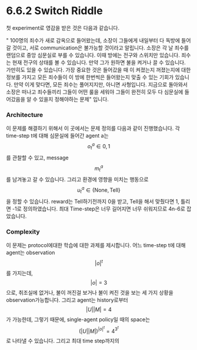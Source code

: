 # 6.6.2 Switch Riddle

첫 experiment로 영감을 받은 것은 다음과 같습니다.

" 100명의 죄수가 새로 감옥으로 들어왔는데, 소장이 그들에게 내일부터 다 독방에 들어갈 것이고, 서로 communication은 불가능할 것이라고 알립니다. 소장은 각 날 죄수를 랜덤으로 중앙 심문실로 부를 수 있습니다. 이때 방에는 전구와 스위치만 있습니다. 죄수는 현재 전구의 상태를 볼 수 있습니다. 만약 그가 원하면 불을 켜거나 끌 수 있습니다. 가만히도 있을 수 있습니다. 가장 중요한 것은 들어갔을 때 이 켜졌는지 꺼졌는지에 대한 정보를 가지고 모든 죄수들이 이 방에 한번씩은 들어왔는지 맞출 수 있는 기회가 있습니다. 만약 이게 맞다면, 모든 죄수는 풀어지지만, 아니면 사형입니다. 지금으로 돌아와서 소장은 떠나고 죄수들끼리 그들이 어떤 룰을 세워야 그들이 완전히 모두 다 심문실에 들어갔음을 알 수 있을지 정해야하는 문제" 입니다.

### Architecture

이 문제를 해결하기 위해서 이 곳에서는 문제 정의를 다음과 같이 진행했습니다. 각 time-step t에 대해 심문실에 들어간 agent a는 $$ o^a_t \in 0,1$$를 관찰할 수 있고, message $$m^a_t$$를 남겨놓고 갈 수 있습니다. 그리고 환경에 영향을 미치는 행동으로 $$u^a_t \in \{\mathrm{None},\mathrm{Tell}\} $$을 정할 수 있습니다. reward는 Tell하기전까지 0을 받고, Tell을 해서 맞췄다면 1, 틀리면 -1로 정의하였습니다. 최대 Time-step은 너무 길어지면 너무 쉬워지므로 4n-6로 잡았습니다.

### Complexity

 이 문제는 protocol에대한 학습에 대한 과제를 제시합니다. 어느 time-step t에 대해 agent는 observation$$|o|^t$$ 를 가지는데, $$|o|=3$$으로, 취조실에 없거나, 불이 꺼진걸 보거나 불이 켜진 것을 보는 세 가지 상황을 observation가능합니다. 그리고 agent는 history로부터 $$|U||M| = 4$$가 가능한데, 그렇기 때문에, single-agent policy일 때의 space는 $$(|U||M|)^{|o|^t} = 4^{3^t}$$로 나타낼 수 있습니다. 그리고 최대 time step까지의 

